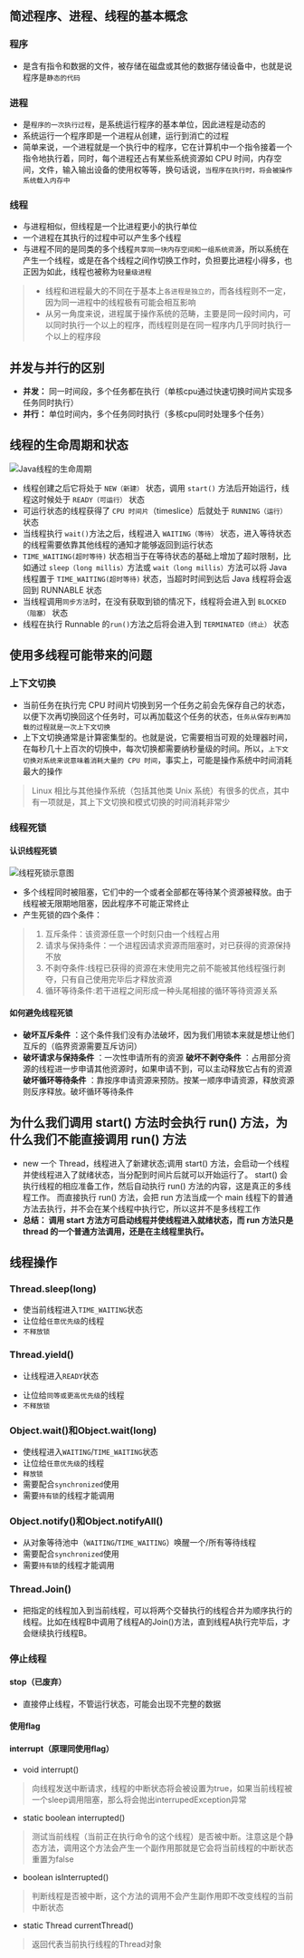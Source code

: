 ## 简述程序、进程、线程的基本概念
### 程序
- 是含有指令和数据的文件，被存储在磁盘或其他的数据存储设备中，也就是说程序是`静态的代码`
### 进程
- 是`程序的一次执行过程`，是系统运行程序的基本单位，因此进程是动态的
- 系统运行一个程序即是一个进程从创建，运行到消亡的过程
- 简单来说，一个进程就是一个执行中的程序，它在计算机中一个指令接着一个指令地执行着，同时，每个进程还占有某些系统资源如 CPU 时间，内存空间，文件，输入输出设备的使用权等等，换句话说，`当程序在执行时，将会被操作系统载入内存中`

### 线程
- 与进程相似，但线程是一个比进程更小的执行单位
- 一个进程在其执行的过程中可以产生多个线程
- 与进程不同的是同类的多个线程`共享同一块内存空间和一组系统资源`，所以系统在产生一个线程，或是在各个线程之间作切换工作时，负担要比进程小得多，也正因为如此，线程也被称为`轻量级进程`

> - 线程和进程最大的不同在于基本上`各进程是独立的`，而各线程则不一定，因为同一进程中的线程极有可能会相互影响
> - 从另一角度来说，进程属于操作系统的范畴，主要是同一段时间内，可以同时执行一个以上的程序，而线程则是在同一程序内几乎同时执行一个以上的程序段

## 并发与并行的区别
- **并发：** 同一时间段，多个任务都在执行（单核cpu通过快速切换时间片实现多任务同时执行）
- **并行：** 单位时间内，多个任务同时执行（多核cpu同时处理多个任务）

## 线程的生命周期和状态
![Java线程的生命周期](https://note.youdao.com/yws/public/resource/46d6a84f07c1ee070c620e863f015f50/xmlnote/2457AEFACC234977910C682A2A89F074/12511)
- 线程创建之后它将处于 `NEW（新建）` 状态，调用 `start()` 方法后开始运行，线程这时候处于 `READY（可运行）` 状态
- 可运行状态的线程获得了 `CPU 时间片`（timeslice）后就处于 `RUNNING（运行）` 状态
- 当线程执行 `wait()`方法之后，线程进入 `WAITING（等待）` 状态，进入等待状态的线程需要依靠其他线程的通知才能够返回到运行状态
-  `TIME_WAITING(超时等待)` 状态相当于在等待状态的基础上增加了超时限制，比如通过 `sleep（long millis）`方法或 `wait（long millis）`方法可以将 Java 线程置于 `TIME_WAITING(超时等待)` 状态，当超时时间到达后 Java 线程将会返回到 RUNNABLE 状态
-  当线程调用`同步方法`时，在没有获取到锁的情况下，线程将会进入到 `BLOCKED（阻塞）` 状态
-  线程在执行 Runnable 的`run()`方法之后将会进入到 `TERMINATED（终止）` 状态

## 使用多线程可能带来的问题

### 上下文切换
- 当前任务在执行完 CPU 时间片切换到另一个任务之前会先保存自己的状态，以便下次再切换回这个任务时，可以再加载这个任务的状态，`任务从保存到再加载的过程就是一次上下文切换`
- 上下文切换通常是计算密集型的。也就是说，它需要相当可观的处理器时间，在每秒几十上百次的切换中，每次切换都需要纳秒量级的时间。所以，`上下文切换对系统来说意味着消耗大量的 CPU 时间`，事实上，可能是操作系统中时间消耗最大的操作
> Linux 相比与其他操作系统（包括其他类 Unix 系统）有很多的优点，其中有一项就是，其上下文切换和模式切换的时间消耗非常少

### 线程死锁
#### 认识线程死锁
![线程死锁示意图 ](https://my-blog-to-use.oss-cn-beijing.aliyuncs.com/2019-4/2019-4%E6%AD%BB%E9%94%811.png)
- 多个线程同时被阻塞，它们中的一个或者全部都在等待某个资源被释放。由于线程被无限期地阻塞，因此程序不可能正常终止
- 产生死锁的四个条件：
> 1. 互斥条件：该资源任意一个时刻只由一个线程占用
> 2. 请求与保持条件：一个进程因请求资源而阻塞时，对已获得的资源保持不放
> 3. 不剥夺条件:线程已获得的资源在末使用完之前不能被其他线程强行剥夺，只有自己使用完毕后才释放资源
> 4. 循环等待条件:若干进程之间形成一种头尾相接的循环等待资源关系

####  如何避免线程死锁
- **破坏互斥条件** ：这个条件我们没有办法破坏，因为我们用锁本来就是想让他们互斥的（临界资源需要互斥访问）
- **破坏请求与保持条件** ：一次性申请所有的资源
**破坏不剥夺条件** ：占用部分资源的线程进一步申请其他资源时，如果申请不到，可以主动释放它占有的资源
**破坏循环等待条件** ：靠按序申请资源来预防。按某一顺序申请资源，释放资源则反序释放。破坏循环等待条件

## 为什么我们调用 start() 方法时会执行 run() 方法，为什么我们不能直接调用 run() 方法
- new 一个 Thread，线程进入了新建状态;调用 start() 方法，会启动一个线程并使线程进入了就绪状态，当分配到时间片后就可以开始运行了。 start() 会执行线程的相应准备工作，然后自动执行 run() 方法的内容，这是真正的多线程工作。 而直接执行 run() 方法，会把 run 方法当成一个 main 线程下的普通方法去执行，并不会在某个线程中执行它，所以这并不是多线程工作
- **总结： 调用 start 方法方可启动线程并使线程进入就绪状态，而 run 方法只是 thread 的一个普通方法调用，还是在主线程里执行。**

## 线程操作
### Thread.sleep(long)
- 使当前线程进入`TIME_WAITING`状态
- 让位给`任意优先级`的线程
- `不释放锁`

### Thread.yield()
- 让线程进入`READY`状态
* 让位给`同等或更高优先级`的线程
* `不释放锁`

### Object.wait()和Object.wait(long)
- 使线程进入`WAITING`/`TIME_WAITING`状态
- 让位给`任意优先级`的线程
- `释放锁` 
- 需要配合`synchronized`使用
- 需要`持有锁`的线程才能调用

### Object.notify()和Object.notifyAll()
- 从对象等待池中（`WAITING`/`TIME_WAITING`）唤醒一个/所有等待线程
- 需要配合`synchronized`使用
- 需要`持有锁`的线程才能调用

### Thread.Join()
- 把指定的线程加入到当前线程，可以将两个交替执行的线程合并为顺序执行的线程。比如在线程B中调用了线程A的Join()方法，直到线程A执行完毕后，才会继续执行线程B。

### 停止线程

#### stop（已废弃）
- 直接停止线程，不管运行状态，可能会出现不完整的数据

#### 使用flag

#### interrupt（原理同使用flag）
- void interrupt()
> 向线程发送中断请求，线程的中断状态将会被设置为true，如果当前线程被一个sleep调用阻塞，那么将会抛出interrupedException异常

- static boolean interrupted()
> 测试当前线程（当前正在执行命令的这个线程）是否被中断。注意这是个静态方法，调用这个方法会产生一个副作用那就是它会将当前线程的中断状态重置为false

- boolean isInterrupted()
> 判断线程是否被中断，这个方法的调用不会产生副作用即不改变线程的当前中断状态

- static Thread currentThread() 
> 返回代表当前执行线程的Thread对象

